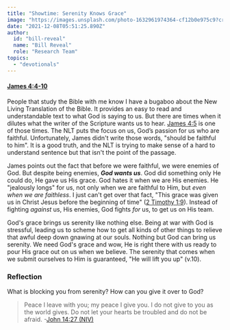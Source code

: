 ```yaml
---
title: "Showtime: Serenity Knows Grace"
image: "https://images.unsplash.com/photo-1632961974364-cf12b0e975c9?crop=entropy&cs=srgb&fm=jpg&ixid=Mnw5NjYxfDB8MXxzZWFyY2h8MTB8fFRydXRofGVufDB8fHx8MTYxODIzNjM3Mw&ixlib=rb-1.2.1&q=85"
date: "2021-12-08T05:51:25.890Z"
author:
  id: "bill-reveal"
  name: "Bill Reveal"
  role: "Research Team"
topics:
  - "devotionals"
---
```

#### [James 4:4-10][james]

People that study the Bible with me know I have a bugaboo about the New Living Translation of the Bible. It provides an easy to read and understandable text to what God is saying to us. But there are times when it dilutes what the writer of the Scripture wants us to hear. [James 4:5][james4] is one of those times. The NLT puts the focus on us, God’s passion for us who are faithful. Unfortunately, James didn't write those words, "should be faithful to him". It is a good truth, and the NLT is trying to make sense of a hard to understand sentence but that isn't the point of the passage.

James points out the fact that before we were faithful, we were enemies of God. But despite being enemies, _**God wants us**_. God did something only He could do, He gave us His grace. God hates it when we are His enemies. He "jealously longs" for us, not only when we are faithful to Him, but _even when we are faithless_. I just can't get over that fact, "This grace was given us in Christ Jesus before the beginning of time" ([2 Timothy 1:9][tim]). Instead of fighting _against_ us, His enemies, God fights _for_ us, to get us on His team.

God's grace brings us serenity like nothing else. Being at war with God is stressful, leading us to scheme how to get all kinds of other things to relieve that awful deep down gnawing at our souls. Nothing but God can bring us serenity. We need God's grace and wow, He is right there with us ready to pour His grace out on us when we believe. The serenity that comes when we submit ourselves to Him is guaranteed, "He will lift you up" (v.10).

### Reflection
What is blocking you from serenity? How can you give it over to God?

> Peace I leave with you; my peace I give you. I do not give to you as the world gives. Do not let your hearts be troubled and do not be afraid. -[John 14:27 (NIV)][john]

[james]: https://biblehub.com/context/james/4-4.htm
[james4]: https://biblehub.com/james/4-5.htm
[tim]: https://biblehub.com/2_timothy/1-9.htm
[john]: https://biblehub.com/john/14-27.htm
